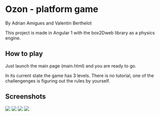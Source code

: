 # Ozon - platform game

By Adrian Amigues and Valentin Berthelot

This project is made in Angular 1 with the box2Dweb library as a physics engine.

## How to play

Just launch the main page (main.html) and you are ready to go.

In its current state the game has 3 levels.
There is no tutorial, one of the challengenges is figuring out the rules by yourself.

## Screenshots

<img src=https://github.com/Aranor28/Draw/blob/master/img/level1.png>
<img src=https://github.com/Aranor28/Draw/blob/master/img/level3.png>
<img src=https://github.com/Aranor28/Draw/blob/master/img/level3-solution.png>
<img src=https://github.com/Aranor28/Draw/blob/master/img/level1-on-play.png>
